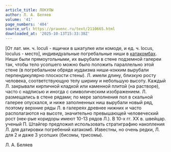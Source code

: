 ```yaml
---
article_title: ЛОКУЛЫ
author: Л. А. Беляев
volume: '41'
page_numbers: '404'
source_url: https://pravenc.ru/text/2110665.html
downloaded_at: '2025-10-13T15:33:38Z'
---
```


[От лат. мн. ч. loculi - ящички в шкатулке или комоде, и ед. ч. locus, loculus - место], индивидуальные погребальные ниши в [катакомбах](https://pravenc.ru/text/катакомбах.html). Ниши были прямоугольными, их вырубали в стене подземной галереи так, чтобы тело усопшего можно было положить параллельно этой стене (в погребальном обряде иудаизма ниши-кокким вырубали перпендикулярно плоскости стены). Л. имели длину, близкую росту человека, соответствующую телу ширину и небольшую высоту. Каждый Л. закрывали кирпичной кладкой или каменной плитой (на растворе), часто с надписью и иногда с символическим изображением. Л. размещались в стене рядами; по мере заполнения пол в скальной галерее опускался, и ниже заполненных ниш вырубали новый ряд, поэтому верхние ряды Л. в галереях древнее нижних и часто располагаются на высоте, значительно превышающей человеческий рост (нек-рые коридоры имеют 10-13 рядов Л.). В 10-х гг. XX в. швейцар. ученый П. Штайгер предложил использовать стратиграфию накопления Л. для датировки погребений катакомб. Известны, но очень редки, Л. для 2 и даже 3 усопших (бисомы, трисомы).

Л. А. Беляев
